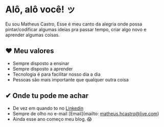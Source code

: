 # Alô, alô você! ッ

Eu sou Matheus Castro, 
Esse é meu canto da alegria onde possa pintar/codificar algumas ideias pra passar tempo, criar algo novo e aprender algumas coisas.

## ❤️ Meu valores
* Sempre disposto a ensinar
* Sempre disposto a aprender
* Tecnologia é para facilitar nosso dia a dia
* Pessoas são mais importante que qualquer outra coisa

## ✔ Onde tu pode me achar 
* De vez em quando to no [Linkedin](https://www.linkedin.com/in/matheushcastro/)
* Sempre de olho no e-mail [Email](mailto: matheus.hcastro@live.com)
* Ainda esse ano começo meu blog. 😱